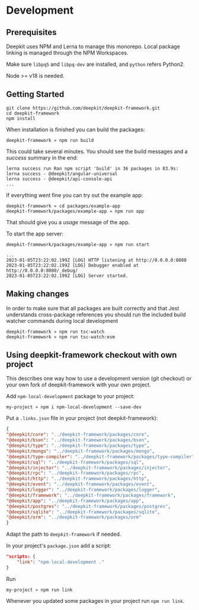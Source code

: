 # Development

## Prerequisites
Deepkit uses NPM and Lerna to manage this monorepo. Local package linking is managed through the NPM Workspaces.

Make sure `libpq5` and `libpq-dev` are installed, and `python` refers Python2.

Node >= v18 is needed.

## Getting Started

```shell
git clone https://github.com/deepkit/deepkit-framework.git
cd deepkit-framework
npm install
```

When installation is finished you can build the packages:

```shell
deepkit-framework » npm run build
```

This could take several minutes.
You should see the build messages and a _success_ summary in the end:

```shell
lerna success run Ran npm script 'build' in 36 packages in 83.9s:
lerna success - @deepkit/angular-universal
lerna success - @deepkit/api-console-api
...
```

If everything went fine you can try out the example app:

```shell
deepkit-framework » cd packages/example-app
deepkit-framework/packages/example-app » npm run app
```

That should give you a _usage_ message of the app.

To start the app server:

```shell
deepkit-framework/packages/example-app » npm run start
```

```shell
...
2023-01-05T23:22:02.199Z [LOG] HTTP listening at http://0.0.0.0:8080
2023-01-05T23:22:02.199Z [LOG] Debugger enabled at http://0.0.0.0:8080/_debug/
2023-01-05T23:22:02.199Z [LOG] Server started.
```


## Making changes 

In order to make sure that all packages are built correctly and that Jest understands cross-package references you
should run the included build watcher commands during local development

```shell
deepkit-framework » npm run tsc-watch
deepkit-framework » npm run tsc-watch:esm
```

## Using deepkit-framework checkout with own project

This describes one way how to use a development version (git checkout) or your own fork of deepkit-framework with your
own project.

Add `npm-local-development` package to your project:

```shell
my-project » npm i npm-local-development --save-dev
```

Put a `.links.json` file in your project (not deepkit-framework):

```json
{
"@deepkit/core": "../deepkit-framework/packages/core",
"@deepkit/bson": "../deepkit-framework/packages/bson",
"@deepkit/type": "../deepkit-framework/packages/type",
"@deepkit/mongo": "../deepkit-framework/packages/mongo",
"@deepkit/type-compiler": "../deepkit-framework/packages/type-compiler",
"@deepkit/sql": "../deepkit-framework/packages/sql",
"@deepkit/injector": "../deepkit-framework/packages/injector",
"@deepkit/rpc": "../deepkit-framework/packages/rpc",
"@deepkit/http": "../deepkit-framework/packages/http",
"@deepkit/event": "../deepkit-framework/packages/event",
"@deepkit/logger": "../deepkit-framework/packages/logger",
"@deepkit/framework": "../deepkit-framework/packages/framework",
"@deepkit/app": "../deepkit-framework/packages/app",
"@deepkit/postgres": "../deepkit-framework/packages/postgres",
"@deepkit/sqlite": "../deepkit-framework/packages/sqlite",
"@deepkit/orm": "../deepkit-framework/packages/orm"
}
```

Adapt the path to `deepkit-framework` if needed.

In your project's `package.json` add a script:

```json
"scripts: {
    "link": "npm-local-development ."
}
```

Run

```shell
my-project » npm run link
```

Whenever you updated some packages in your project run `npm run link`.
